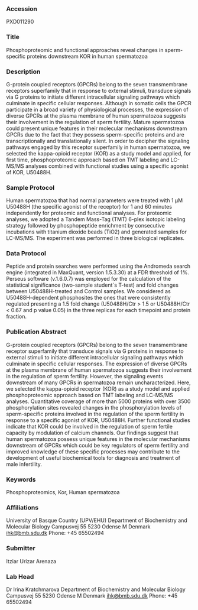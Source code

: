 ### Accession
PXD011290

### Title
Phosphoproteomic and functional approaches reveal changes in sperm-specific proteins downstream KOR in human spermatozoa

### Description
G-protein coupled receptors (GPCRs) belong to the seven transmembrane receptors superfamily that in response to external stimuli, transduce signals via G proteins to initiate different intracellular signaling pathways which culminate in specific cellular responses. Although in somatic cells the GPCR participate in a broad variety of physiological processes, the expression of diverse GPCRs at the plasma membrane of human spermatozoa suggests their involvement in the regulation of sperm fertility. Mature spermatozoa could present unique features in their molecular mechanisms downstream GPCRs due to the fact that they possess sperm-specific proteins and are transcriptionally and translationally silent. In order to decipher the signaling pathways engaged by this receptor superfamily in human spermatozoa, we selected the kappa-opioid receptor (KOR) as a study model and applied, for first time, phosphoproteomic approach based on TMT labeling and LC-MS/MS analyses combined with functional studies using a specific agonist of KOR, U50488H.

### Sample Protocol
Human spermatozoa that had normal parameters were treated with 1 μM U50488H (the specific agonist of the receptor) for 1 and 60 minutes independently for proteomic and functional analyses. For proteomic analyses, we adopted a Tandem Mass-Tag (TMT) 6-plex isotopic labeling strategy followed by phosphopeptide enrichment by consecutive incubations with titanium dioxide beads (TiO2) and generated samples for LC-MS/MS. The experiment was performed in three biological replicates.

### Data Protocol
Peptide and protein searches were performed using the Andromeda search engine (integrated in MaxQuant, version 1.5.3.30) at a FDR threshold of 1%. Perseus software (v.1.6.0.7) was employed for the calculation of the statistical significance (two-sample student´s T-test) and fold changes between U50488H-treated and Control samples. We considered as U50488H-dependent phosphosites the ones that were consistently regulated presenting a 1.5 fold change (U50488H/Ctr > 1.5 or U50488H/Ctr < 0.67 and p value 0.05) in the three replicas for each timepoint and protein fraction.

### Publication Abstract
G-protein coupled receptors (GPCRs) belong to the seven transmembrane receptor superfamily that transduce signals via G proteins in response to external stimuli to initiate different intracellular signaling pathways which culminate in specific cellular responses. The expression of diverse GPCRs at the plasma membrane of human spermatozoa suggests their involvement in the regulation of sperm fertility. However, the signaling events downstream of many GPCRs in spermatozoa remain uncharacterized. Here, we selected the kappa-opioid receptor (KOR) as a study model and applied phosphoproteomic approach based on TMT labeling and LC-MS/MS analyses. Quantitative coverage of more than 5000 proteins with over 3500 phosphorylation sites revealed changes in the phosphorylation levels of sperm-specific proteins involved in the regulation of the sperm fertility in response to a specific agonist of KOR, U50488H. Further functional studies indicate that KOR could be involved in the regulation of sperm fertile capacity by modulation of calcium channels. Our findings suggest that human spermatozoa possess unique features in the molecular mechanisms downstream of GPCRs which could be key regulators of sperm fertility and improved knowledge of these specific processes may contribute to the development of useful biochemical tools for diagnosis and treatment of male infertility.

### Keywords
Phosphoproteomics, Kor, Human spermatozoa

### Affiliations
University of Basque Country (UPV/EHU)
Department of Biochemistry and Molecular Biology Campusvej 55  5230 Odense M  Denmark  ihk@bmb.sdu.dk Phone: +45 65502494

### Submitter
Itziar Urizar Arenaza

### Lab Head
Dr Irina Kratchmarova
Department of Biochemistry and Molecular Biology Campusvej 55  5230 Odense M  Denmark  ihk@bmb.sdu.dk Phone: +45 65502494


